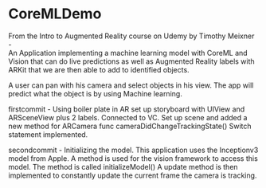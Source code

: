 # CoreMLDemo
From the Intro to Augmented Reality course on Udemy by Timothy Meixner -  
An Application implementing a machine learning model with CoreML and Vision that can do live predictions as well as Augmented Reality
labels with ARKit that we are then able to add to identified objects.

A user can pan with his camera and select objects in his view. The app will predict
what the object is by using Machine learning.

firstcommit - Using boiler plate in AR set up storyboard with UIView and ARSceneView plus 2 labels. 
Connected to VC. Set up scene and added a new method for ARCamera func cameraDidChangeTrackingState() Switch statement implemented.

secondcommit - Initializing the model. This application uses the Inceptionv3 model from Apple. A method is used for the vision 
framework to access this model. The method is called initializeModel() A update method is then implemented to constantly update the 
current frame the camera is tracking.



